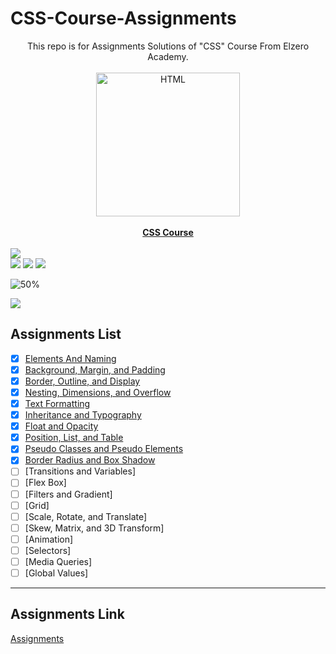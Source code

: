 # CSS-Course-Assignments
<div align="center">This repo is for Assignments Solutions of "CSS" Course From Elzero Academy.</div>
<br>
<a href="https://www.youtube.com/playlist?list=PLDoPjvoNmBAzjsz06gkzlSrlev53MGIKe" >
<div align="center">
<img src="https://seeklogo.com/images/C/css-3-logo-023C1A7171-seeklogo.com.png" width="230" alt="HTML"></div><div align="center"><br><b>CSS Course</b></div></a>
<br>
<img src="https://user-images.githubusercontent.com/73097560/115834477-dbab4500-a447-11eb-908a-139a6edaec5c.gif">
<br>
<img src="https://img.shields.io/badge/Total%20Number%20Of%20Hours%20For%20This%20Course-11h28m-blue">

<img src="https://img.shields.io/badge/Total%20Number%20Of%20Lessons%20For%20This%20Course-88 Lesson-orange">

<img src="https://img.shields.io/badge/Total%20Number%20Of%20Assignments%20For%20This%20Course-76 Assignments-blue">

![50%](https://progress-bar.dev/50/?title=Completed)
<br>

<img src="https://user-images.githubusercontent.com/73097560/115834477-dbab4500-a447-11eb-908a-139a6edaec5c.gif">

## Assignments List
- [x] [Elements And Naming](https://github.com/alimoustafa2000/CSS-Course-Assignments/tree/main/01-%20Elements%20And%20Naming)
- [x] [Background, Margin, and Padding](https://github.com/alimoustafa2000/CSS-Course-Assignments/tree/main/02-%20Background%2C%20Margin%2C%20and%20Padding)
- [x] [Border, Outline, and Display](https://github.com/alimoustafa2000/CSS-Course-Assignments/tree/main/03-%20Border%2C%20Outline%2C%20and%20Display)
- [x] [Nesting, Dimensions, and Overflow](https://github.com/alimoustafa2000/CSS-Course-Assignments/tree/main/04-%20Nesting%2C%20Dimensions%2C%20and%20Overflow)
- [x] [Text Formatting](https://github.com/alimoustafa2000/CSS-Course-Assignments/tree/main/05-%20Text%20Formatting)
- [x] [Inheritance and Typography](https://github.com/alimoustafa2000/CSS-Course-Assignments/tree/main/06-%20Inheritance%20and%20Typography)
- [x] [Float and Opacity](https://github.com/alimoustafa2000/CSS-Course-Assignments/tree/main/07-%20Float%20and%20Opacity)
- [x] [Position, List, and Table](https://github.com/alimoustafa2000/CSS-Course-Assignments/tree/main/08-%20Position%2C%20List%2C%20and%20Table)
- [x] [Pseudo Classes and Pseudo Elements](https://github.com/alimoustafa2000/CSS-Course-Assignments/tree/main/09-%20Pseudo%20Classes%20and%20Pseudo%20Elements)
- [x] [Border Radius and Box Shadow](https://github.com/alimoustafa2000/CSS-Course-Assignments/tree/main/10-%20Border%20Radius%20and%20Box%20Shadow)
- [ ] [Transitions and Variables]
- [ ] [Flex Box]
- [ ] [Filters and Gradient]
- [ ] [Grid]
- [ ] [Scale, Rotate, and Translate]
- [ ] [Skew, Matrix, and 3D Transform]
- [ ] [Animation]
- [ ] [Selectors]
- [ ] [Media Queries]
- [ ] [Global Values]

---

## Assignments Link
[Assignments](https://elzero.org/category/assignments/css-assignments/)
